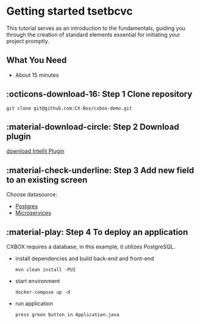 # Getting started    tsetbcvc
This tutorial serves as an introduction to the fundamentals, guiding you through the creation of standard elements essential for initiating your project promptly.
 
## What You Need
* About 15 minutes
 
## :octicons-download-16: Step 1  Clone repository

    git clone git@github.com:CX-Box/cxbox-demo.git

## :material-download-circle: Step 2  Download plugin
[download Intellij Plugin](https://plugins.jetbrains.com/plugin/195-tesler-helper)

## :material-check-underline: Step 3 Add new field to an existing screen
Choose datasource:

* [Postgres](/gettingstarted/postgres/getstartedfordeveloperspostgres.md)
* [Microservices](/gettingstarted/microservice/getstartedfordevelopersmicroservice.md)

## :material-play: Step 4 To deploy an application

CXBOX requires a database, in this example, it utilizes PostgreSQL.

* install dependencies and build back-end and front-end
    ```
    mvn clean install -PUI
    ```
* start environment
    ```
    docker-compose up -d    
    ```
* run application
    ```
    press green button in Application.java
    ```

 
 
   
